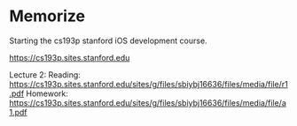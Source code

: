 # Memorize

Starting the cs193p stanford iOS development course. 

https://cs193p.sites.stanford.edu

Lecture 2:
Reading: https://cs193p.sites.stanford.edu/sites/g/files/sbiybj16636/files/media/file/r1.pdf
Homework: https://cs193p.sites.stanford.edu/sites/g/files/sbiybj16636/files/media/file/a1.pdf
